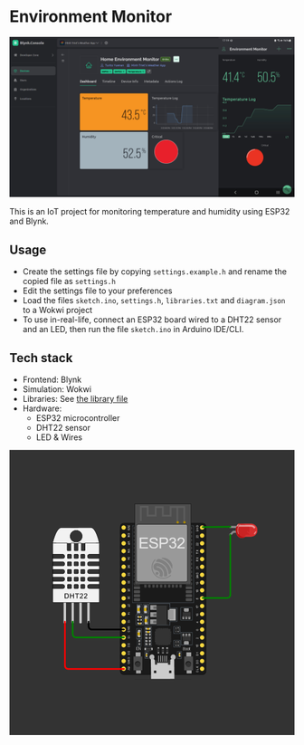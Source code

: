 # Environment Monitor

![](images/preview.png)

This is an IoT project for monitoring temperature and humidity using ESP32 and Blynk.

## Usage

- Create the settings file by copying `settings.example.h` and rename the copied file as `settings.h`
- Edit the settings file to your preferences
- Load the files `sketch.ino`, `settings.h`, `libraries.txt` and `diagram.json` to a Wokwi project
- To use in-real-life, connect an ESP32 board wired to a DHT22 sensor and an LED, then run the file `sketch.ino` in Arduino IDE/CLI.

## Tech stack

- Frontend: Blynk
- Simulation: Wokwi
- Libraries: See [the library file](libraries.txt)
- Hardware:
	- ESP32 microcontroller
	- DHT22 sensor
	- LED & Wires

![Hardware](images/hardware-layout.png)
